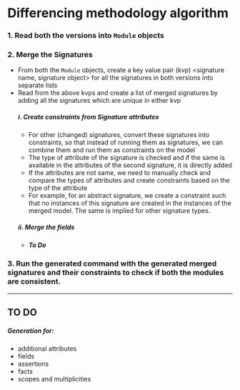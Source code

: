 # Differencing methodology algorithm
### 1.  Read both the versions into `Module` objects
### 2. Merge the Signatures
- From both the `Module` objects, create a key value pair (kvp) <signature name, signature object> for all the signatures in both versions into separate lists
- Read from the above kvps and create a list of merged signatures by adding all the signatures which are unique in either kvp
	##### i. Create constraints from Signature attributes
	- For other (changed) signatures, convert these signatures into constraints, so that instead of running them as signatures, we can combine them and run them as constraints on the model 
	- The type of attribute of the signature is checked and if the same is available in the attributes of the second signature, it is directly added
	- If the attributes are not same, we need to manually check and compare the types of attributes and create constraints based on the type of the attribute
	- For example, for an abstract signature, we create a constraint such that no instances of this signature are created in the instances of the merged model. The same is implied for other signature types.
	##### ii. Merge the fields
	-	__*To Do*__

### 3. Run the generated command with the generated merged signatures and their constraints to check if both the modules are consistent. 
---

## TO DO
##### Generation for: 
 - additional attributes
 - fields
 - assertions
 - facts
 - scopes and multiplicities